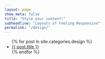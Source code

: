 ```yaml
---
layout: page
show_meta: false
title: "Style your content!"
subheadline: "Layouts of Feeling Responsive"
permalink: "/design/"
---
```

<ul>
    {% for post in site.categories.design %}
    <li><a href="{{ site.url }}{{ post.url }}">{{ post.title }}</a></li>
    {% endfor %}
</ul>
